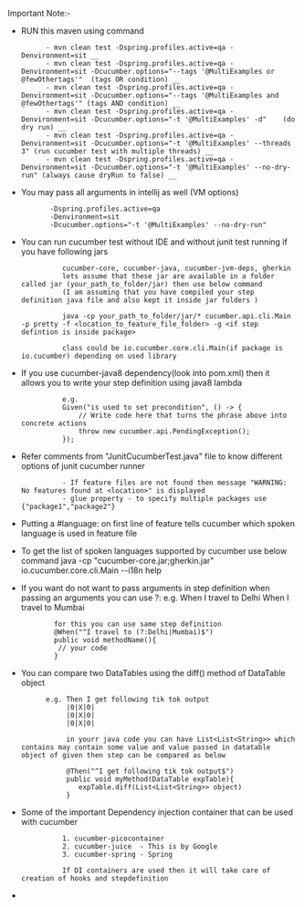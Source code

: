 Important Note:-

- RUN this maven using command
    
            - mvn clean test -Dspring.profiles.active=qa -Denvironment=sit __    
            - mvn clean test -Dspring.profiles.active=qa -Denvironment=sit -Dcucumber.options="--tags '@MultiExamples or @fewOthertags'"  (tags OR condition) __    
            - mvn clean test -Dspring.profiles.active=qa -Denvironment=sit -Dcucumber.options="--tags '@MultiExamples and @fewOthertags'" (tags AND condition) __
            - mvn clean test -Dspring.profiles.active=qa -Denvironment=sit -Dcucumber.options="-t '@MultiExamples' -d"    (do dry run) __    
            - mvn clean test -Dspring.profiles.active=qa -Denvironment=sit -Dcucumber.options="-t '@MultiExamples' --threads 3" (run cucumber test with multiple threads) __    
            - mvn clean test -Dspring.profiles.active=qa -Denvironment=sit -Dcucumber.options="-t '@MultiExamples' --no-dry-run" (always cause dryRun to false) __

- You may pass all arguments in intellij as well (VM options)
                            
             -Dspring.profiles.active=qa
             -Denvironment=sit
             -Dcucumber.options="-t '@MultiExamples' --no-dry-run"

- You can run cucumber test without IDE and without junit test running if you have following jars
                
                cucumber-core, cucumber-java, cucumber-jvm-deps, gherkin
                lets assume that these jar are available in a folder called jar (your_path_to_folder/jar) then use below command 
                (I am assuming that you have compiled your step definition java file and also kept it inside jar folders )
                
                java -cp your_path_to_folder/jar/* cucumber.api.cli.Main -p pretty -f <location_to_feature_file_folder> -g <if step defintion is inside package>
                
                class could be io.cucumber.core.cli.Main(if package is io.cucumber) depending on used library    
    

- If you use cucumber-java8 dependency(look into pom.xml) then it allows you to write your step definition using java8 lambda 

                e.g.
                Given("is used to set precondition", () -> {
                    // Write code here that turns the phrase above into concrete actions
                    throw new cucumber.api.PendingException();
                });

- Refer comments from "JunitCucumberTest.java" file to know different options of junit cucumber runner
    
                - If feature files are not found then message "WARNING: No features found at <location>" is displayed   
                - glue property - to specify multiple packages use {"package1","package2"}

- Putting a #language:<value> on first line of feature tells cucumber which spoken language is used in feature file

- To get the list of spoken languages supported by cucumber use below command
               java  -cp "cucumber-core<XX>.jar;gherkin<XX>.jar" io.cucumber.core.cli.Main --i18n help
   
- If you want do not want to pass arguments in step definition when passing an arguments you can use ?: 
              e.g. 
              When I travel to Delhi
              When I travel to Mumbai
              
              for this you can use same step definition
              @When("^I travel to (?:Delhi|Mumbai)$")
              public void methodName(){
               // your code
              }
     
- You can compare two DataTables using the diff() method of DataTable object
    
            e.g. Then I get following tik tok output
                 |0|X|0|
                 |0|X|0|
                 |0|X|0|
                 
                 in yourr java code you can have List<List<String>> which contains may contain some value and value passed in datatable object of given then step can be compared as below
                 
                 @Then("^I get following tik tok output$")
                 public void myMethod(DataTable expTable){
                    expTable.diff(List<List<String>> object)
                 }
     
- Some of the important Dependency injection container that can be used with cucumber
    
                1. cucumber-picocontainer
                2. cucumber-juice  - This is by Google
                3. cucumber-spring - Spring
                
                If DI containers are used then it will take care of creation of hooks and stepdefinition
    
    
-     
